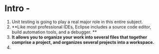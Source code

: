 # Intro -
1. Unit testing is going to play a real major role in this entire subject.
2. **Like most professional IDEs, Eclipse includes a source code editor, build automation tools, and a debugger. **
3. **It allows you to organize your work into several files that together comprise a project, and organizes several projects into a workspace.**
4. 
